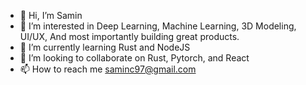 - 👋 Hi, I’m Samin
- 👀 I’m interested in Deep Learning, Machine Learning, 3D Modeling, UI/UX, And most importantly building great products.
- 🌱 I’m currently learning Rust and NodeJS
- 💞️ I’m looking to collaborate on Rust, Pytorch, and React
- 📫 How to reach me saminc97@gmail.com

<!---
y3sar/y3sar is a ✨ special ✨ repository because its `README.md` (this file) appears on your GitHub profile.
You can click the Preview link to take a look at your changes.
--->

